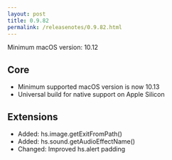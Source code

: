 ```yaml
---
layout: post
title: 0.9.82
permalink: /releasenotes/0.9.82.html
---
```


Minimum macOS version: 10.12

## Core

  * Minimum supported macOS version is now 10.13
  * Universal build for native support on Apple Silicon

## Extensions

  * Added: hs.image.getExitFromPath()
  * Added: hs.sound.getAudioEffectName()
  * Changed: Improved hs.alert padding
